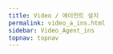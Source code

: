 ```yaml
---
title: Video / 에이전트 설치
permalink: video_a_ins.html
sidebar: Video_Agent_ins
topnav: topnav
---
```


